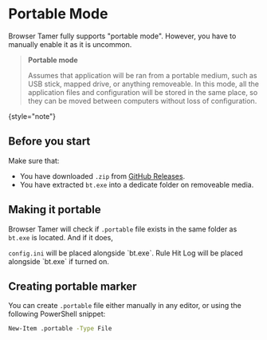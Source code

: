 # Portable Mode

Browser Tamer fully supports "portable mode". However, you have to manually enable it as it is uncommon.

> **Portable mode**
>
> Assumes that application will be ran from a portable medium, such as USB stick, mapped drive, or anything removeable. In this mode, all the application files and configuration will be stored in the same place, so they can be moved between computers without loss of configuration.
>
{style="note"}

## Before you start

Make sure that:
- You have downloaded `.zip` from [GitHub Releases](https://github.com/aloneguid/bt/releases).
- You have extracted `bt.exe` into a dedicate folder on removeable media.

## Making it portable

Browser Tamer will check if `.portable` file exists in the same folder as `bt.exe` is located. And if it does,

<procedure title="Portable mode">
<step>
<code>config.ini</code> will be placed alongside `bt.exe`.
</step>
<step>
Rule Hit Log will be placed alongside `bt.exe` if turned on.
</step>
</procedure>

## Creating portable marker

You can create `.portable` file either manually in any editor, or using the following PowerShell snippet:

```bash
New-Item .portable -Type File
```
